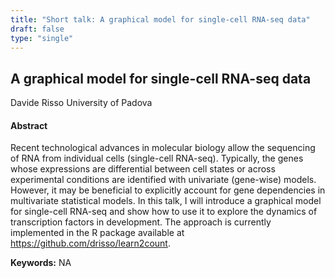 ```yaml
---
title: "Short talk: A graphical model for single-cell RNA-seq data"
draft: false
type: "single"
---
```


## A graphical model for single-cell RNA-seq data
Davide Risso
University of Padova
#### Abstract

Recent technological advances in molecular biology allow the sequencing of RNA from individual cells (single-cell RNA-seq). Typically, the genes whose expressions are differential between cell states or across experimental conditions are identified with univariate (gene-wise) models. However, it may be beneficial to explicitly account for gene dependencies in multivariate statistical models. In this talk, I will introduce a graphical model for single-cell RNA-seq and show how to use it to explore the dynamics of transcription factors in development. The approach is currently implemented in the R package available at https://github.com/drisso/learn2count.


**Keywords:** NA
